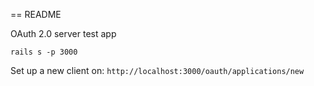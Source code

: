 == README

OAuth 2.0 server test app

`rails s -p 3000`

Set up a new client on: `http://localhost:3000/oauth/applications/new`
